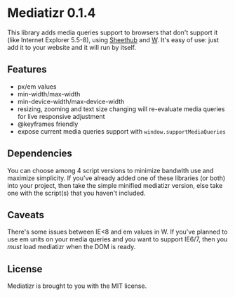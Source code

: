 Mediatizr 0.1.4
===============

This library adds media queries support to browsers that don't support it (like Internet Explorer 5.5-8), using [Sheethub](https://github.com/pyrsmk/Sheethub) and [W](https://github.com/pyrsmk/W). It's easy of use: just add it to your website and it will run by itself.

Features
--------

- px/em values
- min-width/max-width
- min-device-width/max-device-width
- resizing, zooming and text size changing will re-evaluate media queries for live responsive adjustment
- @keyframes friendly
- expose current media queries support with `window.supportMediaQueries`

Dependencies
------------

You can choose among 4 script versions to minimize bandwith use and maximize simplicity. If you've already added one of these libraries (or both) into your project, then take the simple minified mediatizr version, else take one with the script(s) that you haven't included.

Caveats
-------

There's some issues between IE<8 and em values in W. If you've planned to use em units on your media queries and you want to support IE6/7, then you _must_ load mediatizr when the DOM is ready.

License
-------

Mediatizr is brought to you with the MIT license.
